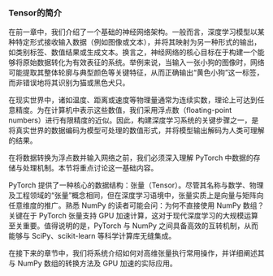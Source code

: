 ### Tensor的简介

在前一章中，我们介绍了一个基础的神经网络架构。一般而言，深度学习模型以某种特定形式接收输入数据（例如图像或文本），并将其映射为另一种形式的输出，如类别标签、数值结果或生成文本。换言之，神经网络的核心目标在于构建一个能够将原始数据转化为有效表征的系统。举例来说，当输入一张小狗的图像时，网络可能提取其整体轮廓与典型颜色等关键特征，从而正确输出“黄色小狗”这一标签，而非错误地将其识别为猫或黑色犬只。

在现实世界中，诸如温度、距离或速度等物理量通常为连续实数，理论上可达到任意精度。为在计算机中表示这些数值，我们采用浮点数（floating-point numbers）进行有限精度的近似。因此，构建深度学习系统的关键步骤之一，是将真实世界的数据编码为模型可处理的数值形式，并将模型输出解码为人类可理解的结果。

在将数据转换为浮点数并输入网络之前，我们必须深入理解 PyTorch 中数据的存储与处理机制。本节将重点讨论这一基础内容。

PyTorch 提供了一种核心的数据结构：张量（Tensor）。尽管其名称与数学、物理及工程领域的“张量”概念相同，但在深度学习语境中，张量实质上是向量与矩阵向任意维度的推广。熟悉 NumPy 的读者可能会问：为何不直接使用 NumPy 数组？关键在于 PyTorch 张量支持 GPU 加速计算，这对于现代深度学习的大规模运算至关重要。值得说明的是，PyTorch 与 NumPy 之间具备高效的互转机制，从而能够与 SciPy、scikit-learn 等科学计算库无缝集成。

在接下来的章节中，我们将系统介绍如何对高维张量执行常用操作，并详细阐述其与 NumPy 数组的转换方法及 GPU 加速的实际应用。
